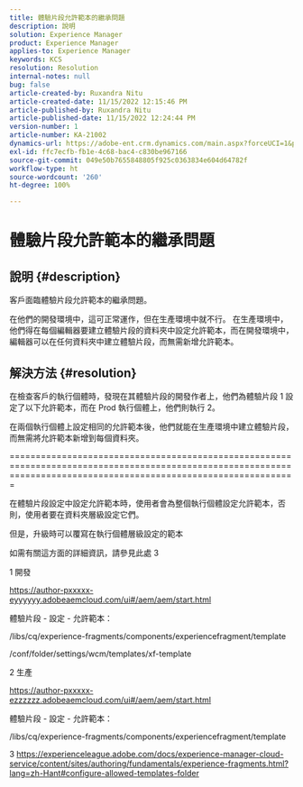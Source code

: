 ```yaml
---
title: 體驗片段允許範本的繼承問題
description: 說明
solution: Experience Manager
product: Experience Manager
applies-to: Experience Manager
keywords: KCS
resolution: Resolution
internal-notes: null
bug: false
article-created-by: Ruxandra Nitu
article-created-date: 11/15/2022 12:15:46 PM
article-published-by: Ruxandra Nitu
article-published-date: 11/15/2022 12:24:44 PM
version-number: 1
article-number: KA-21002
dynamics-url: https://adobe-ent.crm.dynamics.com/main.aspx?forceUCI=1&pagetype=entityrecord&etn=knowledgearticle&id=4220bf37-df64-ed11-9561-6045bd006079
exl-id: ffc7ecfb-fb1e-4c68-bac4-c830be967166
source-git-commit: 049e50b7655848805f925c0363834e604d64782f
workflow-type: ht
source-wordcount: '260'
ht-degree: 100%

---
```


# 體驗片段允許範本的繼承問題

## 說明 {#description}


客戶面臨體驗片段允許範本的繼承問題。

在他們的開發環境中，這可正常運作，但在生產環境中就不行。
在生產環境中，他們得在每個編輯器要建立體驗片段的資料夾中設定允許範本，而在開發環境中，編輯器可以在任何資料夾中建立體驗片段，而無需新增允許範本。


## 解決方法 {#resolution}


在檢查客戶的執行個體時，發現在其體驗片段的開發作者上，他們為體驗片段 1 設定了以下允許範本，而在 Prod 執行個體上，他們則執行 2。

在兩個執行個體上設定相同的允許範本後，他們就能在生產環境中建立體驗片段，而無需將允許範本新增到每個資料夾。

===================================================================================================================================================================



在體驗片段設定中設定允許範本時，使用者會為整個執行個體設定允許範本，否則，使用者要在資料夾層級設定它們。

但是，升級時可以覆寫在執行個體層級設定的範本

如需有關這方面的詳細資訊，請參見此處 3



1 開發

https://author-pxxxxx-eyyyyyy.adobeaemcloud.com/ui#/aem/aem/start.html

體驗片段 - 設定 - 允許範本：

/libs/cq/experience-fragments/components/experiencefragment/template

/conf/folder/settings/wcm/templates/xf-template


2 生產

https://author-pxxxxx-ezzzzzz.adobeaemcloud.com/ui#/aem/aem/start.html

體驗片段 - 設定 - 允許範本：

/libs/cq/experience-fragments/components/experiencefragment/template



3 https://experienceleague.adobe.com/docs/experience-manager-cloud-service/content/sites/authoring/fundamentals/experience-fragments.html?lang=zh-Hant#configure-allowed-templates-folder
